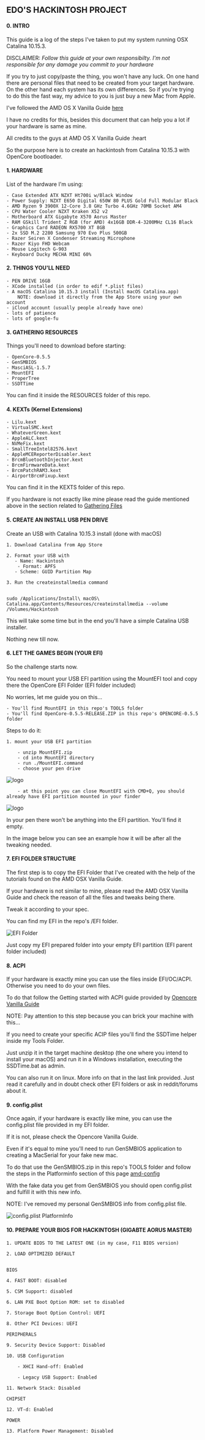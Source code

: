 ## EDO'S HACKINTOSH PROJECT

#### 0. INTRO

This guide is a log of the steps I've taken to put my system running OSX Catalina 10.15.3.

DISCLAIMER: *Follow this guide at your own responsibilty. I'm not responsible for any damage  you commit to your hardware*

If you try to just copy/paste the thing, you won't have any luck. On one hand there are personal files that need to be created from your target hardware. On the other hand each system has its own differences. So if you're trying to do this the fast way, my advice to you is just buy a new Mac from Apple.

I've followed the AMD OS X Vanilla Guide [here](https://vanilla.amd-osx.com)

I have no credits for this, besides this document that can help you a lot if your hardware is same as mine.

All credits to the guys at AMD OS X Vanilla Guide :heart

So the purpose here is to create an hackintosh from Catalina 10.15.3 with OpenCore bootloader.


#### 1. HARDWARE

List of the hardware I'm using:

    - Case Extended ATX NZXT Ht700i w/Black Window
    - Power Supply: NZXT E650 Digital 650W 80 PLUS Gold Full Modular Black
    - AMD Ryzen 9 3900X 12-Core 3.8 GHz Turbo 4.6GHz 70MB Socket AM4
    - CPU Water Cooler NZXT Kraken X52 v2
    - Motherboard ATX Gigabyte X570 Aorus Master
    - RAM GSkill Trident Z RGB (for AMD) 4x16GB DDR-4-3200MHz CL16 Black
    - Graphics Card RADEON RX5700 XT 8GB
    - 2x SSD M.2 2280 Samsung 970 Evo Plus 500GB
    - Razer Seiren X Condenser Streaming Microphone
    - Razer Kiyo FHD Webcam
    - Mouse Logitech G-903
    - Keyboard Ducky MECHA MINI 60%

#### 2. THINGS YOU'LL NEED

    - PEN DRIVE 16GB
    - XCode installed (in order to edif *.plist files)
    - A macOS Catalina 10.15.3 install (Install macOS Catalina.app)
        NOTE: download it directly from the App Store using your own account
    - iCloud account (usually people already have one)
    - lots of patience
    - lots of google-fu


#### 3. GATHERING RESOURCES

Things you'll need to download before starting:

    - OpenCore-0.5.5
    - GenSMBIOS
    - MasciASL-1.5.7
    - MountEFI
    - ProperTree
    - SSDTTime

You can find it inside the RESOURCES folder of this repo.


#### 4. KEXTs (Kernel Extensions)

    - Lilu.kext
    - VirtualSMC.kext
    - WhateverGreen.kext
    - AppleALC.kext
    - NVMeFix.kext
    - SmallTreeIntel82576.kext
    - AppleMCEReporterDisabler.kext
    - BrcmBluetoothInjector.kext
    - BrcmFirmwareData.kext
    - BrcmPatchRAM3.kext
    - AirportBrcmFixup.kext

You can find it in the KEXTS folder of this repo.

If you hardware is not exactly like mine please read the guide mentioned above in the section related to [Gathering Files](https://khronokernel-2.gitbook.io/opencore-vanilla-desktop-guide/ktext)


#### 5. CREATE AN INSTALL USB PEN DRIVE

Create an USB with Catalina 10.15.3 install (done with macOS)

    1. Download Catalina from App Store

    2. Format your USB with
       - Name: Hackintosh
        - Format: APFS
       - Scheme: GUID Partition Map

    3. Run the createinstallmedia command


    sudo /Applications/Install\ macOS\ Catalina.app/Contents/Resources/createinstallmedia --volume /Volumes/Hackintosh



This will take some time but in the end you'll have a simple Catalina USB installer.

Nothing new till now.


#### 6. LET THE GAMES BEGIN (YOUR EFI)

So the challenge starts now.

You need to mount your USB EFI partition using the MountEFI tool and copy there the OpenCore EFI Folder (EFI folder included)

No worries, let me guide you on this...

    - You'll find MountEFI in this repo's TOOLS folder
    - You'll find OpenCore-0.5.5-RELEASE.ZIP in this repo's OPENCORE-0.5.5 folder

Steps to do it:

    1. mount your USB EFI partition

        - unzip MountEFI.zip
        - cd into MountEFI directory
        - run ./MountEFI.command
        - choose your pen drive

![logo](/SCREENSHOTS/MountEFI001.png?raw=true "Mount EFI")


        - at this point you can close MountEFI with CMD+Q, you should already have EFI partition mounted in your finder

![logo](/SCREENSHOTS/MountEFI002.png?raw=true "Mounted EFI")


In your pen there won't be anything into the EFI partition. You'll find it empty.

In the image below you can see an example how it will be after all the tweaking needed.

#### 7. EFI FOLDER STRUCTURE

The first step is to copy the EFI Folder that I've created with the help of the tutorials found on the AMD OSX Vanilla Guide.

If your hardware is not similar to mine, please read the AMD OSX Vanilla Guide and check the reason of all the files and tweaks being there.

Tweak it according to your spec.

You can find my EFI in the repo's /EFI folder.

![EFI Folder](/SCREENSHOTS/EFIFolder.png?raw=true "Prepared EFI Folder")

Just copy my EFI prepared folder into your empty EFI partition (EFI parent folder included)


#### 8. ACPI

If your hardware is exactly mine you can use the files inside EFI/OC/ACPI. Otherwise you need to do your own files.

To do that follow the Getting started with ACPI guide provided by [Opencore Vanilla Guide](khronokernel.github.io/Getting-Started-With-ACPI/)

NOTE: Pay attention to this step because you can brick your machine with this...

If you need to create your specific ACIP files you'll find the SSDTime helper inside my Tools Folder.

Just unzip it in the target machine desktop (the one where you intend to install your macOS) and run it in a Windows installation, executing the SSDTime.bat as admin.

You can also run it on linux. More info on that in the last link provided. Just read it carefully and in doubt check other EFI folders or ask in reddit/forums about it.


#### 9. config.plist

Once again, if your hardware is exactly like mine, you can use the config.plist file provided in my EFI folder.

If it is not, please check the Opencore Vanilla Guide.

Even if it's equal to mine you'll need to run GenSMBIOS application to creating a MacSerial for your fake new mac.

To do that use the GenSMBIOS.zip in this repo's TOOLS folder and follow the steps in the Platforminfo section of this page [amd-config](https://khronokernel-2.gitbook.io/opencore-vanilla-desktop-guide/amd-config.plist/amd-config)

With the fake data you get from GenSMBIOS you should open config.plist and fulfill it with this new info.

NOTE: I've removed my personal GenSMBIOS info from config.plist file.

![config.plist PlatformInfo](/SCREENSHOTS/PlatformInfo.png?raw=true "Platform Info")




#### 10. PREPARE YOUR BIOS FOR HACKINTOSH (GIGABTE AORUS MASTER)

    1. UPDATE BIOS TO THE LATEST ONE (in my case, F11 BIOS version)

    2. LOAD OPTIMIZED DEFAULT


    BIOS

    4. FAST BOOT: disabled

    5. CSM Support: disabled

    6. LAN PXE Boot Option ROM: set to disabled

    7. Storage Boot Option Control: UEFI

    8. Other PCI Devices: UEFI

    PERIPHERALS

    9. Security Device Support: Disabled

    10. USB Configuration

        - XHCI Hand-off: Enabled

        - Legacy USB Support: Enabled

    11. Network Stack: Disabled

    CHIPSET

    12. VT-d: Enabled

    POWER

    13. Platform Power Management: Disabled

